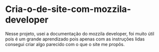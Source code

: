 # Cria-o-de-site-com-mozzila-developer
Nesse projeto, usei a documentação do mozzila developer, foi muito útil pois é um grande aprendizado pois apenas com as instruções lidas consegui criar algo parecido com o que o site me propôs.
